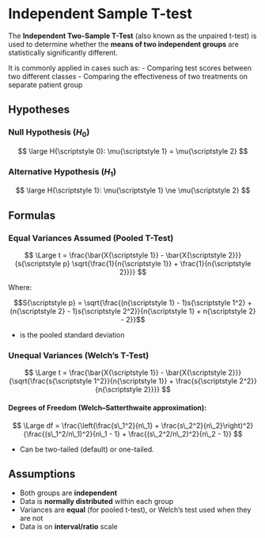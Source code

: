 <script type="text/javascript" async
    src="https://polyfill.io/v3/polyfill.min.js?features=es6">
</script>
<script type="text/javascript" async
    src="https://cdnjs.cloudflare.com/ajax/libs/mathjax/3.2.0/es5/tex-mml-chtml.js">
</script>

# Independent Sample T-test

The **Independent Two-Sample T-Test** (also known as the unpaired
t-test) is used to determine whether the **means of two independent
groups** are statistically significantly different.

It is commonly applied in cases such as: - Comparing test scores between
two different classes - Comparing the effectiveness of two treatments on
separate patient group

## Hypotheses

### Null Hypothesis (*H*<sub>0</sub>)

$$
\large H{\scriptstyle 0}: \mu{\scriptstyle 1} = \mu{\scriptstyle 2}
$$

### Alternative Hypothesis (*H*<sub>1</sub>)

$$
\large H{\scriptstyle 1}: \mu{\scriptstyle 1} \ne \mu{\scriptstyle 2}
$$

## Formulas

### Equal Variances Assumed (Pooled T-Test)

$$
\Large t = \frac{\bar{X{\scriptstyle 1}} - \bar{X{\scriptstyle 2}}}{s{\scriptstyle p} \sqrt{\frac{1}{n{\scriptstyle 1}} + \frac{1}{n{\scriptstyle 2}}}}
$$

Where:

$$S{\scriptstyle p} = \sqrt{\frac{(n{\scriptstyle 1} - 1)s{\scriptstyle 1^2} + (n{\scriptstyle 2} - 1)s{\scriptstyle 2^2}}{n{\scriptstyle 1} + n{\scriptstyle 2} - 2}}$$

-   is the pooled standard deviation

### Unequal Variances (Welch’s T-Test)

$$
\Large t = \frac{\bar{X{\scriptstyle 1}} - \bar{X{\scriptstyle 2}}}{\sqrt{\frac{s{\scriptstyle 1^2}}{n{\scriptstyle 1}} + \frac{s{\scriptstyle 2^2}}{n{\scriptstyle 2}}}}
$$

#### Degrees of Freedom (Welch–Satterthwaite approximation):

$$
\Large df = \frac{\left(\frac{s\_1^2}{n\_1} + \frac{s\_2^2}{n\_2}\right)^2}{\frac{(s\_1^2/n\_1)^2}{n\_1 - 1} + \frac{(s\_2^2/n\_2)^2}{n\_2 - 1}}
$$

-   Can be two-tailed (default) or one-tailed.

## Assumptions

-   Both groups are **independent**
-   Data is **normally distributed** within each group
-   Variances are **equal** (for pooled t-test), or Welch’s test used
    when they are not
-   Data is on **interval/ratio** scale
